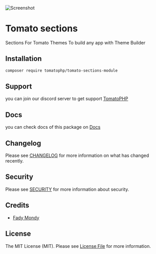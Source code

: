 ![Screenshot](https://github.com/tomatophp/tomato-sections-module/blob/master/art/screenshot.png)

# Tomato sections

Sections For Tomato Themes To build any app with Theme Builder

## Installation

```bash
composer require tomatophp/tomato-sections-module
```

## Support

you can join our discord server to get support [TomatoPHP](https://discord.gg/VZc8nBJ3ZU)

## Docs

you can check docs of this package on [Docs](https://docs.tomatophp.com/plugins/tomato-sections)

## Changelog

Please see [CHANGELOG](CHANGELOG.md) for more information on what has changed recently.

## Security

Please see [SECURITY](SECURITY.md) for more information about security.

## Credits

- [Fady Mondy](mailto:info@3x1.io)

## License

The MIT License (MIT). Please see [License File](LICENSE.md) for more information.
